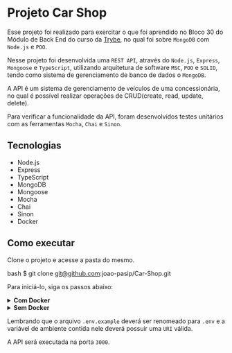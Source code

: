 # Projeto Car Shop

Esse projeto foi realizado para exercitar o que foi aprendido no Bloco 30 do Módulo de Back End do curso da [Trybe](https://www.betrybe.com/), no qual foi sobre `MongoDB` com `Node.js` e `POO`.

Nesse projeto foi desenvolvida uma `REST API`, através do `Node.js`, `Express`, `Mongoose` e `TypeScript`, utilizando arquitetura de software `MSC`, `POO` e `SOLID`, tendo como sistema de gerenciamento de banco de dados o `MongoDB`.

A API é um sistema de gerenciamento de veículos de uma concessionária, no qual é possível realizar operações de CRUD(create, read, update, delete).

Para verificar a funcionalidade da API, foram desenvolvidos testes unitários com as ferramentas `Mocha`, `Chai` e `Sinon`.

## Tecnologias

  - Node.js
  - Express
  - TypeScript
  - MongoDB
  - Mongoose
  - Mocha
  - Chai
  - Sinon
  - Docker

## Como executar

Clone o projeto e acesse a pasta do mesmo.

bash
$ git clone git@github.com:joao-pasip/Car-Shop.git


Para iniciá-lo, siga os passos abaixo:

<details>
  <summary><strong>Com Docker</strong></summary>

  bash
  # Criar container
  $ docker-compose up -d

  # Abrir terminal interativo do container
  $ docker exec -it car_shop bash

  # Instalar as dependências
  $ npm install

  # Iniciar o projeto
  $ npm run dev
  

  Para executar os testes, utilize o terminal interativo do container e insira o comando abaixo: 

  bash
  $ npm run test:dev
  
</details>

<details>
  <summary><strong>Sem Docker</strong></summary>

  bash
  # Instalar as dependências
  $ npm install

  # Iniciar o projeto
  $ npm run dev
  

  Para executar os testes, utilize o terminal e insira o comando abaixo: 

  bash
  $ npm run test:dev
  
</details>

Lembrando que o arquivo `.env.example` deverá ser renomeado para `.env` e a variável de ambiente contida nele deverá possuir uma `URI` válida.

A API será executada na porta `3000`.